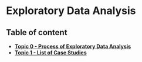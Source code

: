 # Exploratory Data Analysis

## Table of content
- [**Topic 0 - Process of Exploratory Data Analysis**](https://github.com/fromsantanu/eda-stat-main/blob/main/Pages/p00.md)
- [**Topic 1 - List of Case Studies**](https://github.com/fromsantanu/eda-stat-main/blob/main/Pages/p01.md)
